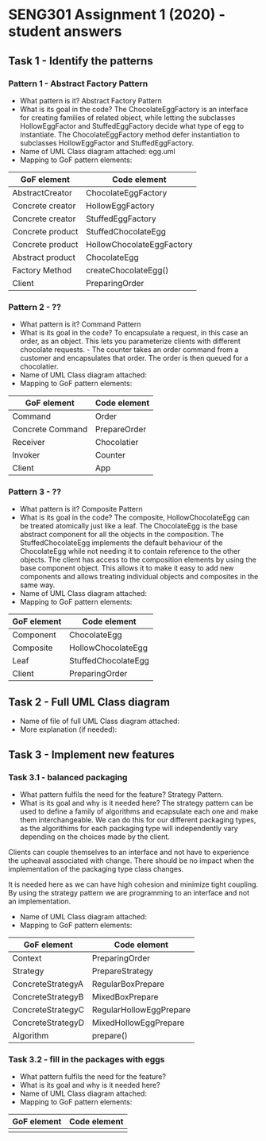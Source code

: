 # SENG301 Assignment 1 (2020) - student answers


## Task 1 - Identify the patterns

### Pattern 1 -  Abstract Factory Pattern

- What pattern is it? Abstract Factory Pattern
- What is its goal in the code? The ChocolateEggFactory is an interface 
for creating families of related object, while letting the subclasses HollowEggFactor and StuffedEggFactory
 decide what type of egg to instantiate. The ChocolateEggFactory method
 defer instantiation to subclasses HollowEggFactor and StuffedEggFactory.
- Name of UML Class diagram attached: egg.uml
- Mapping to GoF pattern elements:

| GoF element           | Code element               |
|-----------------------|----------------------------|
| AbstractCreator       | ChocolateEggFactory        |
| Concrete creator      | HollowEggFactory           |
| Concrete creator      | StuffedEggFactory          |
| Concrete product      | StuffedChocolateEgg        |
| Concrete product      | HollowChocolateEggFactory  |
| Abstract product      | ChocolateEgg               |
| Factory Method        | createChocolateEgg()       |
| Client                | PreparingOrder             |






### Pattern 2 -  ??

- What pattern is it? Command Pattern
- What is its goal in the code? To encapsulate a request, in this case an order, as an object.
                                This lets you parameterize clients with different chocolate requests. - 
                                The counter takes an order command from a customer and encapsulates that
                                order. The order is then queued for a chocolatier.
- Name of UML Class diagram attached:
- Mapping to GoF pattern elements:

| GoF element           | Code element          |
|-----------------------|-----------------------|
| Command               | Order                 |
| Concrete Command      | PrepareOrder          |
| Receiver              | Chocolatier           |
| Invoker               | Counter               |
| Client                | App                   |

### Pattern 3 - ??

- What pattern is it? Composite Pattern
- What is its goal in the code? 
The composite, HollowChocolateEgg can be treated atomically just like a leaf. 
The ChocolateEgg is the base abstract component for all the objects in the composition. The StuffedChocolateEgg
implements the default behaviour of the ChocolateEgg while not needing it to contain reference to the other objects.
The client has access to the composition elements by using the base component object. This allows it to make it easy
to add new components and allows treating individual objects and composites in the same way.
- Name of UML Class diagram attached:
- Mapping to GoF pattern elements:

| GoF element           | Code element          |
|-----------------------|-----------------------|
| Component             | ChocolateEgg          |
| Composite             | HollowChocolateEgg    |
| Leaf                  | StuffedChocolateEgg   |
| Client                | PreparingOrder        |

## Task 2 - Full UML Class diagram

- Name of file of full UML Class diagram attached:
- More explanation (if needed):

## Task 3 - Implement new features

### Task 3.1 - balanced packaging 

- What pattern fulfils the need for the feature? Strategy Pattern.
- What is its goal and why is it needed here? The strategy pattern can be used to define a family of algorithms and
ecapsulate each one and make them interchangeable. We can do this for our different packaging types, as the algorithims
for each packaging type will independently vary depending on the choices made by the client.

Clients can couple themselves to an interface and not have to experience the upheaval associated with change. There 
should be no impact when the implementation of the packaging type class changes.

It is needed here as we can have high cohesion and minimize tight coupling. By using the strategy pattern we are 
programming to an interface and not an implementation.
- Name of UML Class diagram attached: 
- Mapping to GoF pattern elements:

| GoF element           | Code element                     |
|-----------------------|----------------------------------|
| Context               | PreparingOrder                   |
| Strategy              | PrepareStrategy                  |
| ConcreteStrategyA     | RegularBoxPrepare                |
| ConcreteStrategyB     | MixedBoxPrepare                  |
| ConcreteStrategyC     | RegularHollowEggPrepare          |
| ConcreteStrategyD     | MixedHollowEggPrepare            |
| Algorithm             | prepare()                        |

### Task 3.2 - fill in the packages with eggs

- What pattern fulfils the need for the feature?
- What is its goal and why is it needed here?
- Name of UML Class diagram attached: 
- Mapping to GoF pattern elements:

| GoF element           | Code element          |
|-----------------------|-----------------------|
|                       |                       |
